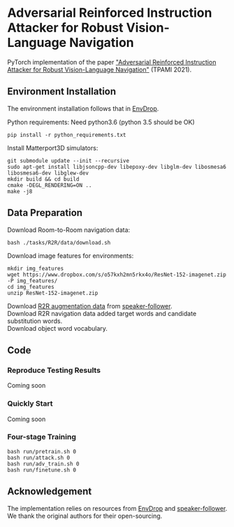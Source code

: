 # Adversarial Reinforced Instruction Attacker for Robust Vision-Language Navigation

PyTorch implementation of the paper ["Adversarial Reinforced Instruction Attacker for Robust Vision-Language Navigation"](https://arxiv.org/abs/2107.11252) (TPAMI 2021).

## Environment Installation
The environment installation follows that in [EnvDrop](https://github.com/airsplay/R2R-EnvDrop).

Python requirements: Need python3.6 (python 3.5 should be OK)
```
pip install -r python_requirements.txt
```
Install Matterport3D simulators:
```
git submodule update --init --recursive
sudo apt-get install libjsoncpp-dev libepoxy-dev libglm-dev libosmesa6 libosmesa6-dev libglew-dev
mkdir build && cd build
cmake -DEGL_RENDERING=ON ..
make -j8
```

## Data Preparation
Download Room-to-Room navigation data:
```
bash ./tasks/R2R/data/download.sh
```
Download image features for environments:
```
mkdir img_features
wget https://www.dropbox.com/s/o57kxh2mn5rkx4o/ResNet-152-imagenet.zip -P img_features/
cd img_features
unzip ResNet-152-imagenet.zip
```
Download [R2R augmentation data](http://people.eecs.berkeley.edu/~ronghang/projects/speaker_follower/data_augmentation/R2R_literal_speaker_data_augmentation_paths.json) from [speaker-follower](https://github.com/ronghanghu/speaker_follower).
<br>
Download R2R navigation data added target words and candidate substitution words.
<br>
Download object word vocabulary.

## Code
### Reproduce Testing Results<br>
Coming soon

### Quickly Start<br>
Coming soon

### Four-stage Training<br>
```
bash run/pretrain.sh 0
bash run/attack.sh 0
bash run/adv_train.sh 0
bash run/finetune.sh 0
```

## Acknowledgement
The implementation relies on resources from [EnvDrop](https://github.com/airsplay/R2R-EnvDrop) and [speaker-follower](https://github.com/ronghanghu/speaker_follower). We thank the original authors for their open-sourcing.
